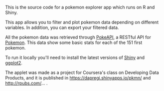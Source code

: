 This is the source code for a pokemon explorer app which runs on R and Shiny. 

This app allows you to filter and plot pokemon data depending on different variables. 
In addition, you can export your filtered data.

All the pokemon data was retrieved through [PokeAPI](http://pokeapi.co/), a RESTful API for [Pokemon](http://en.wikipedia.org/wiki/Pok%C3%A9mon). This data show some basic stats for each of the 151 first pokemon.

To run it locally you'll need to install the latest versions of [Shiny](http://shiny.rstudio.com/) and [ggplot2](http://ggplot2.org/).

The applet was made as a project for Coursera's class on Developing Data Products, and it is published in https://dapregi.shinyapps.io/pkmn/ and http://rpubs.com/... .
